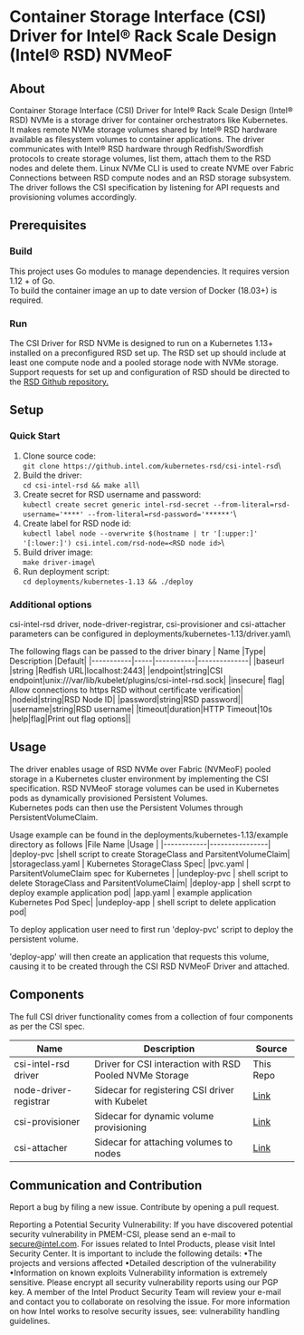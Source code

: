 # Container Storage Interface (CSI) Driver for Intel® Rack Scale Design (Intel® RSD) NVMeoF

## About

Container Storage Interface (CSI) Driver for Intel® Rack Scale Design (Intel® RSD) NVMe is a storage driver for container orchestrators like Kubernetes. It makes remote NVMe storage volumes shared by Intel® RSD hardware available as filesystem volumes to container applications.
The driver communicates with Intel® RSD hardware through Redfish/Swordfish protocols to create storage volumes, list them, attach them to the RSD nodes and delete them. Linux NVMe CLI is used to create NVME over Fabric Connections between RSD compute nodes and an RSD storage subsystem.
The  driver follows the CSI specification by listening for API requests and provisioning volumes accordingly.

## Prerequisites

### Build

This project uses Go modules to manage dependencies. It requires version 1.12 + of Go.\
To build the container image an up to date version of Docker (18.03+) is required.

### Run

The CSI Driver for RSD NVMe is designed to run on a Kubernetes 1.13+ installed on a preconfigured RSD set up.
The RSD set up should include at least one compute node and a pooled storage node with NVMe storage.\
Support requests for set up and configuration of RSD should be directed to the [RSD Github repository.](https://github.com/intel/intelRSD)

## Setup

### Quick Start

1) Clone source code:\
```git clone https://github.intel.com/kubernetes-rsd/csi-intel-rsd```\
2) Build the driver:\
```cd csi-intel-rsd && make all```\
3) Create secret for RSD username and password:\
```kubectl create secret generic intel-rsd-secret --from-literal=rsd-username='****' --from-literal=rsd-password='******'```\
4) Create label for RSD node id:\
```kubectl label node --overwrite $(hostname | tr '[:upper:]' '[:lower:]') csi.intel.com/rsd-node=<RSD node id>```\
5) Build driver image:\
```make driver-image```\
6) Run deployment script:\
```cd deployments/kubernetes-1.13 && ./deploy```

### Additional options

csi-intel-rsd driver, node-driver-registrar, csi-provisioner and csi-attacher parameters can be configured in deployments/kubernetes-1.13/driver.yaml\

The following flags can be passed to the driver binary
| Name      |Type| Description   |Default|
|-----------|-----|-----------|--------------|
|baseurl |string |Redfish URL|localhost:2443|
|endpoint|string|CSI endpoint|unix:///var/lib/kubelet/plugins/csi-intel-rsd.sock|
|insecure| flag| Allow connections to https RSD without certificate verification|
|nodeid|string|RSD Node ID|
|password|string|RSD password||
|username|string|RSD username|
|timeout|duration|HTTP Timeout|10s
|help|flag|Print out flag options||

## Usage

The driver enables usage of RSD NVMe over Fabric (NVMeoF) pooled storage in a Kubernetes cluster environment by implementing the CSI specification. RSD NVMeoF storage volumes can be used in Kubernetes pods as dynamically provisioned Persistent Volumes.\
Kubernetes pods can then use the Persistent Volumes through PersistentVolumeClaim.

Usage example can be found in the deployments/kubernetes-1.13/example directory as follows
|File Name |Usage |
|------------|----------------|
|deploy-pvc   |shell script to create StorageClass and ParsitentVolumeClaim|
|storageclass.yaml | Kubernetes StorageClass Spec|
|pvc.yaml | ParsitentVolumeClaim spec for Kubernetes |
|undeploy-pvc | shell script to delete StorageClass and ParsitentVolumeClaim|
|deploy-app | shell scrpt to deploy example application pod|
|app.yaml | example application Kubernetes Pod Spec|
|undeploy-app | shell script to delete application pod|

To deploy application user need to first run 'deploy-pvc' script to deploy the persistent volume.

'deploy-app' will then create an application that requests this volume, causing it to be created through the CSI RSD NVMeoF Driver and attached.

## Components

The full CSI driver functionality comes from a collection of four components as per the CSI spec.

|Name|Description|Source|
|---------------------|------|-----------|
|csi-intel-rsd driver| Driver for CSI interaction with RSD Pooled NVMe Storage|This Repo|
|node-driver-registrar|Sidecar for registering CSI driver with Kubelet|[Link](https://github.com/kubernetes-csi/node-driver-registrar)|
|csi-provisioner|Sidecar for dynamic volume provisioning| [Link](https://github.com/kubernetes-csi/external-provisioner)|
|csi-attacher| Sidecar for attaching volumes to nodes| [Link](https://github.com/kubernetes-csi/external-attacher)|

## Communication and Contribution

Report a bug by filing a new issue.
Contribute by opening a pull request.

Reporting a Potential Security Vulnerability: If you have discovered potential security vulnerability in PMEM-CSI, please send an e-mail to secure@intel.com. For issues related to Intel Products, please visit Intel Security Center.
It is important to include the following details:
•The projects and versions affected
•Detailed description of the vulnerability
•Information on known exploits
Vulnerability information is extremely sensitive. Please encrypt all security vulnerability reports using our PGP key.
A member of the Intel Product Security Team will review your e-mail and contact you to collaborate on resolving the issue. For more information on how Intel works to resolve security issues, see: vulnerability handling guidelines.
